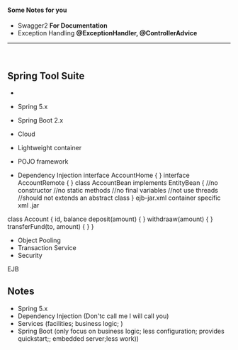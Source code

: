 #### Some Notes for you

* Swagger2   __For Documentation__
* Exception Handling __@ExceptionHandler, @ControllerAdvice__

<hr/><br/>


## Spring Tool Suite

* 

* Spring 5.x
* Spring Boot 2.x
* Cloud
* Lightweight container
* POJO framework
* Dependency Injection
interface AccountHome {
}
interface AccountRemote {
}
class AccountBean implements EntityBean {
	//no constructor
	//no static methods
	//no final variables
	//not use threads
	//should not extends an abstract class
}
ejb-jar.xml
container specific xml
.jar


class Account {
	id, balance
	deposit(amount) {
	}
	withdraaw(amount) {
	}
	transferFund(to, amount) {
	}
}
* Object Pooling
* Transaction Service
* Security

EJB

## Notes

* Spring 5.x
* Dependency Injection (Don'tc call me I will call you)
* Services (facilities; business logic; )
* Spring Boot (only focus on business logic; less configuration; provides quickstart;; embedded server;less work))